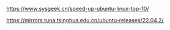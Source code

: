 https://www.sysgeek.cn/speed-up-ubuntu-linux-top-10/

https://mirrors.tuna.tsinghua.edu.cn/ubuntu-releases/22.04.2/